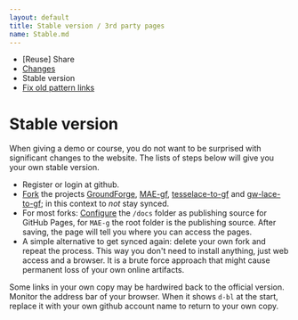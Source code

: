```yaml
---
layout: default
title: Stable version / 3rd party pages
name: Stable.md
---
```


* [Reuse] Share
* [Changes](Changes)
* Stable version
* [Fix old pattern links](Fix-Old-Links)

Stable version
==============

When giving a demo or course, you do not want to be surprised with significant changes to the website.
The lists of steps below will give you your own stable version.

* Register or login at github.
* [Fork] the projects
  [GroundForge](https://github.com/d-bl/GroundForge),
  [MAE-gf](https://github.com/d-bl/MAE-gf),
  [tesselace-to-gf](https://github.com/d-bl/tesselace-to-gf) and
  [gw-lace-to-gf](https://github.com/d-bl/gw-lace-to-gf);
  in this context to _not_ stay synced.
* For most forks: [Configure] the `/docs` folder as publishing source for GitHub Pages,
  for `MAE-g` the root folder is the publishing source.
  After saving, the page will tell you where you can access the pages.
* A simple alternative to get synced again:
  delete your own fork and repeat the process.
  This way you don't need to install anything, just web access and a browser.
  It is a brute force approach that might cause permanent loss of your own online artifacts.

[Configure]: https://help.github.com/en/articles/configuring-a-publishing-source-for-github-pages
[Fork]: https://help.github.com/en/articles/fork-a-repo#fork-an-example-repository

Some links in your own copy may be hardwired back to the official version.
Monitor the address bar of your browser.
When it shows `d-bl` at the start, replace it with your own github account name to return to your own copy.
